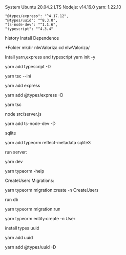 

System
Ubuntu 20.04.2 LTS
Nodejs: v14.16.0
yarn: 1.22.10


    "@types/express": "^4.17.12",
    "@types/uuid": "^8.3.0",
    "ts-node-dev": "^1.1.6",
    "typescript": "^4.3.4"

history
Install Dependence

*Folder
mkdir nlwValoriza
cd nlwValoriza/

Intall yarn,express and typescript 
yarn init -y

yarn add typescript -D

yarn tsc --ini

yarn add express 

yarn add @types/express -D

yarn tsc

node src/server.js 

yarn add ts-node-dev -D

sqlite

yarn add typeorm reflect-metadata sqlite3
 
 run server:

yarn dev

yarn typeorm -help

CreateUsers Migrations:

yarn typeorm migration:create -n CreateUsers


 run db
  
 yarn typeorm migration:run

yarn typeorm entity:create -n User
  
 
 install types uuid

yarn add uuid

yarn add @types/uuid -D
  
